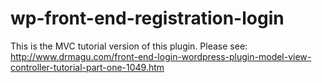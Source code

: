 # wp-front-end-registration-login
This is the MVC tutorial version of this plugin. Please see: <br />
http://www.drmagu.com/front-end-login-wordpress-plugin-model-view-controller-tutorial-part-one-1049.htm
